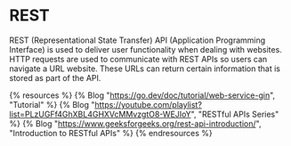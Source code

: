 # REST

REST (Representational State Transfer) API (Application Programming Interface) is used to deliver user functionality when dealing with websites. HTTP requests are used to communicate with REST APIs so users can navigate a URL website. These URLs can return certain information that is stored as part of the API.

{% resources %}
  {% Blog "https://go.dev/doc/tutorial/web-service-gin", "Tutorial" %}
  {% Blog "https://youtube.com/playlist?list=PLzUGFf4GhXBL4GHXVcMMvzgtO8-WEJIoY", "RESTful APIs Series" %}
  {% Blog "https://www.geeksforgeeks.org/rest-api-introduction/", "Introduction to RESTful APIs" %}
{% endresources %}
